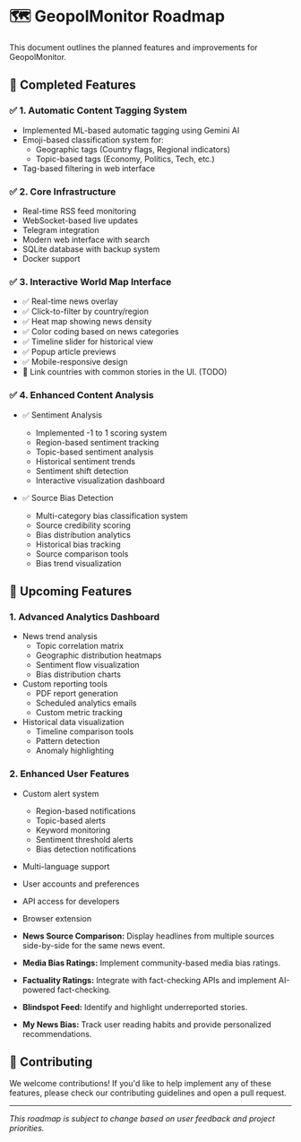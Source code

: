 # 🗺️ GeopolMonitor Roadmap

This document outlines the planned features and improvements for GeopolMonitor.

## 🎯 Completed Features

### ✅ 1. Automatic Content Tagging System
- Implemented ML-based automatic tagging using Gemini AI
- Emoji-based classification system for:
  - Geographic tags (Country flags, Regional indicators)
  - Topic-based tags (Economy, Politics, Tech, etc.)
- Tag-based filtering in web interface

### ✅ 2. Core Infrastructure
- Real-time RSS feed monitoring
- WebSocket-based live updates
- Telegram integration
- Modern web interface with search
- SQLite database with backup system
- Docker support

### ✅ 3. Interactive World Map Interface
- ✅ Real-time news overlay
- ✅ Click-to-filter by country/region
- ✅ Heat map showing news density
- ✅ Color coding based on news categories
- ✅ Timeline slider for historical view
- ✅ Popup article previews
- ✅ Mobile-responsive design
- 🚧 Link countries with common stories in the UI. (TODO)

### ✅ 4. Enhanced Content Analysis
- ✅ Sentiment Analysis
  - Implemented -1 to 1 scoring system
  - Region-based sentiment tracking
  - Topic-based sentiment analysis
  - Historical sentiment trends
  - Sentiment shift detection
  - Interactive visualization dashboard

- ✅ Source Bias Detection
  - Multi-category bias classification system
  - Source credibility scoring
  - Bias distribution analytics
  - Historical bias tracking
  - Source comparison tools
  - Bias trend visualization

## 🚀 Upcoming Features

### 1. Advanced Analytics Dashboard
- News trend analysis
  - Topic correlation matrix
  - Geographic distribution heatmaps
  - Sentiment flow visualization
  - Bias distribution charts
- Custom reporting tools
  - PDF report generation
  - Scheduled analytics emails
  - Custom metric tracking
- Historical data visualization
  - Timeline comparison tools
  - Pattern detection
  - Anomaly highlighting

### 2. Enhanced User Features
- Custom alert system
  - Region-based notifications
  - Topic-based alerts
  - Keyword monitoring
  - Sentiment threshold alerts
  - Bias detection notifications
- Multi-language support
- User accounts and preferences
- API access for developers
- Browser extension


-   **News Source Comparison:** Display headlines from multiple sources side-by-side for the same news event.
-   **Media Bias Ratings:** Implement community-based media bias ratings.
-   **Factuality Ratings:** Integrate with fact-checking APIs and implement AI-powered fact-checking.
-   **Blindspot Feed:** Identify and highlight underreported stories.
-   **My News Bias:** Track user reading habits and provide personalized recommendations.

## 🤝 Contributing
We welcome contributions! If you'd like to help implement any of these features, please check our contributing guidelines and open a pull request.

---
*This roadmap is subject to change based on user feedback and project priorities.*